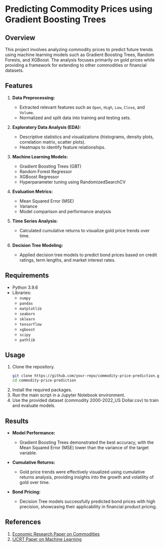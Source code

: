 # Predicting Commodity Prices using Gradient Boosting Trees

## Overview
This project involves analyzing commodity prices to predict future trends using machine learning models such as Gradient Boosting Trees, Random Forests, and XGBoost. The analysis focuses primarily on gold prices while providing a framework for extending to other commodities or financial datasets.

## Features
1. **Data Preprocessing:**
   - Extracted relevant features such as `Open`, `High`, `Low`, `Close`, and `Volume`.
   - Normalized and split data into training and testing sets.
   
2. **Exploratory Data Analysis (EDA):**
   - Descriptive statistics and visualizations (histograms, density plots, correlation matrix, scatter plots).
   - Heatmaps to identify feature relationships.

3. **Machine Learning Models:**
   - Gradient Boosting Trees (GBT)
   - Random Forest Regressor
   - XGBoost Regressor
   - Hyperparameter tuning using RandomizedSearchCV

4. **Evaluation Metrics:**
   - Mean Squared Error (MSE)
   - Variance
   - Model comparison and performance analysis

5. **Time Series Analysis:**
   - Calculated cumulative returns to visualize gold price trends over time.

6. **Decision Tree Modeling:**
   - Applied decision tree models to predict bond prices based on credit ratings, term lengths, and market interest rates.

## Requirements
- Python 3.9.6
- Libraries: 
  - `numpy`
  - `pandas`
  - `matplotlib`
  - `seaborn`
  - `sklearn`
  - `tensorflow`
  - `xgboost`
  - `scipy`
  - `pathlib`

## Usage
1. Clone the repository.
   ```bash
   git clone https://github.com/your-repo/commodity-price-prediction.git
   cd commodity-price-prediction
   ```
2. Install the required packages.
3. Run the main script in a Jupyter Notebook environment.
4. Use the provided dataset (commodity 2000-2022_US Dollar.csv) to train and evaluate models.

## Results

- **Model Performance:**
  - Gradient Boosting Trees demonstrated the best accuracy, with the Mean Squared Error (MSE) lower than the variance of the target variable.
  
- **Cumulative Returns:**
  - Gold price trends were effectively visualized using cumulative returns analysis, providing insights into the growth and volatility of gold over time.

- **Bond Pricing:**
  - Decision Tree models successfully predicted bond prices with high precision, showcasing their applicability in financial product pricing.

## References

1. [Economic Research Paper on Commodities](https://www.econstor.eu/bitstream/10419/239614/1/1760325244.pdf)
2. [IJCRT Paper on Machine Learning](https://ijcrt.org/papers/IJCRT2106681.pdf)
